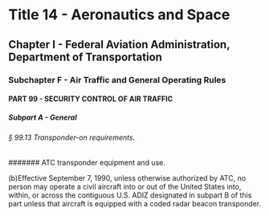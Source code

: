
# Title 14 - Aeronautics and Space
## Chapter I - Federal Aviation Administration, Department of Transportation
### Subchapter F - Air Traffic and General Operating Rules
#### PART 99 - SECURITY CONTROL OF AIR TRAFFIC
##### Subpart A - General
###### § 99.13 Transponder-on requirements.
####### ATC transponder equipment and use.

(b)Effective September 7, 1990, unless otherwise authorized by ATC, no person may operate a civil aircraft into or out of the United States into, within, or across the contiguous U.S. ADIZ designated in subpart B of this part unless that aircraft is equipped with a coded radar beacon transponder.
